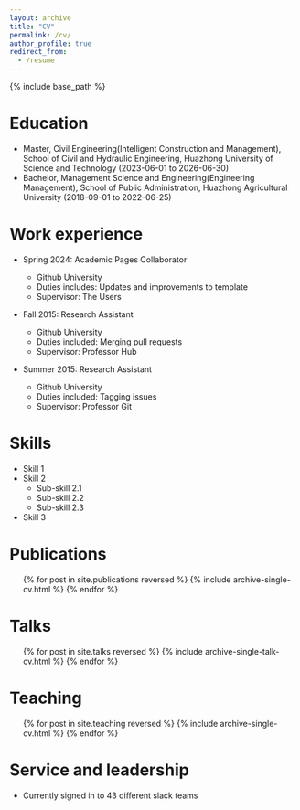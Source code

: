 ```yaml
---
layout: archive
title: "CV"
permalink: /cv/
author_profile: true
redirect_from:
  - /resume
---
```


{% include base_path %}

Education
======
* Master, Civil Engineering(Intelligent Construction and Management), School of Civil and Hydraulic Engineering, Huazhong University of Science and Technology (2023-06-01 to 2026-06-30)
* Bachelor, Management Science and Engineering(Engineering Management), School of Public Administration, Huazhong Agricultural University (2018-09-01 to 2022-06-25)

Work experience
======
* Spring 2024: Academic Pages Collaborator
  * Github University
  * Duties includes: Updates and improvements to template
  * Supervisor: The Users

* Fall 2015: Research Assistant
  * Github University
  * Duties included: Merging pull requests
  * Supervisor: Professor Hub

* Summer 2015: Research Assistant
  * Github University
  * Duties included: Tagging issues
  * Supervisor: Professor Git
  
Skills
======
* Skill 1
* Skill 2
  * Sub-skill 2.1
  * Sub-skill 2.2
  * Sub-skill 2.3
* Skill 3

Publications
======
  <ul>{% for post in site.publications reversed %}
    {% include archive-single-cv.html %}
  {% endfor %}</ul>
  
Talks
======
  <ul>{% for post in site.talks reversed %}
    {% include archive-single-talk-cv.html  %}
  {% endfor %}</ul>
  
Teaching
======
  <ul>{% for post in site.teaching reversed %}
    {% include archive-single-cv.html %}
  {% endfor %}</ul>
  
Service and leadership
======
* Currently signed in to 43 different slack teams
